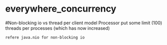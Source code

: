 # everywhere_concurrency

#Non-blocking io vs thread per client model
    Processor put some limit (100) threads per 
    processes (which has now increased)
    
    refere java.nio for non-blocking io
    

